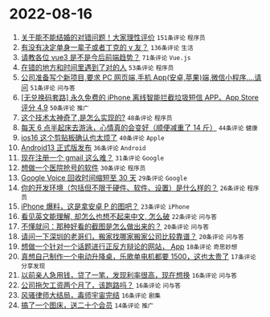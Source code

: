 # 2022-08-16

1. [关于能不能结婚的对错问题！大家理性评价](https://www.v2ex.com/t/873232) `151条评论` `程序员`
1. [有没有决定单身一辈子或者丁克的 v 友？](https://www.v2ex.com/t/873126) `136条评论` `生活`
1. [请教各位 vue3 是不是今后前端趋势？](https://www.v2ex.com/t/873134) `71条评论` `Vue.js`
1. [在错的地方和时间里遇到了对的人](https://www.v2ex.com/t/873205) `53条评论` `程序员`
1. [公司准备写个新项目,要求 PC 网页端,手机 App(安卓,苹果)端,微信小程序....请问](https://www.v2ex.com/t/873104) `51条评论` `问与答`
1. [[无兑换码套路] 永久免费的 iPhone 离线智能拦截垃圾短信 APP。App Store 评分 4.9](https://www.v2ex.com/t/873091) `50条评论` `推广`
1. [这个技术太神奇了,是怎么实现的?](https://www.v2ex.com/t/873199) `48条评论` `程序员`
1. [每天 6 点半起床去游泳，心情真的会变好（顺便减重了 14 斤）](https://www.v2ex.com/t/873142) `44条评论` `健康`
1. [ios16 这个剪贴板确认也太烦了](https://www.v2ex.com/t/873231) `40条评论` `Apple`
1. [Android13 正式版发布](https://www.v2ex.com/t/873099) `36条评论` `Android`
1. [现在注册一个 gmail 这么难？](https://www.v2ex.com/t/873253) `31条评论` `Google`
1. [想做一个医院抢号的软件](https://www.v2ex.com/t/873144) `30条评论` `程序员`
1. [Google Voice 回收时间缩短至 30 天](https://www.v2ex.com/t/873186) `29条评论` `Google`
1. [你的开发环境（包括但不限于硬件、软件、设置）是什么样的？](https://www.v2ex.com/t/873221) `26条评论` `程序员`
1. [iPhone 爆料，这是拿安卓 P 的图吧？](https://www.v2ex.com/t/873092) `23条评论` `iPhone`
1. [看见英文能理解, 却怎么也想不起来中文, 怎么破](https://www.v2ex.com/t/873171) `22条评论` `问与答`
1. [不懂就问：那种好看的截图是怎么做出来的？](https://www.v2ex.com/t/873245) `20条评论` `问与答`
1. [请问一下深圳的老哥们，搬家找哪家搬家公司比较靠谱？](https://www.v2ex.com/t/873162) `20条评论` `问与答`
1. [想做一个针对一个话题进行正反方辩论的网站， App](https://www.v2ex.com/t/873230) `18条评论` `奇思妙想`
1. [真想自己制作一个电动升降桌，乐歌单电机都要 1500，这也太贵了](https://www.v2ex.com/t/873260) `17条评论` `分享发现`
1. [以前亲人急用钱，贷了一笔，发现利率很高，现在想换](https://www.v2ex.com/t/873233) `16条评论` `问与答`
1. [公司拖欠工资两个月了，该跑路吗？](https://www.v2ex.com/t/873208) `16条评论` `问与答`
1. [风骚律师大结局，毒师宇宙完结](https://www.v2ex.com/t/873154) `16条评论` `剧集`
1. [搞了一个图床，送二十个会员](https://www.v2ex.com/t/873228) `14条评论` `推广`
